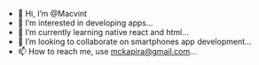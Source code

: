- 👋 Hi, I’m @Macvint
- 👀 I’m interested in developing apps...
- 🌱 I’m currently learning native react and html...
- 💞️ I’m looking to collaborate on smartphones app development...
- 📫 How to reach me, use mckapira@gmail.com...

<!---
Macvint/Macvint is a ✨ special ✨ repository because its `README.md` (this file) appears on your GitHub profile.
You can click the Preview link to take a look at your changes.
--->
